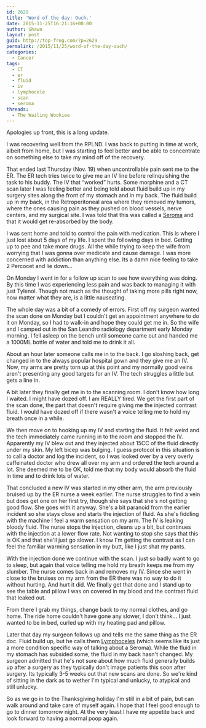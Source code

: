 ```yaml
---
id: 2629
title: 'Word of the day: Ouch.'
date: 2015-11-25T16:21:16+00:00
author: Shawn
layout: post
guid: http://top-frog.com/?p=2629
permalink: /2015/11/25/word-of-the-day-ouch/
categories:
  - Cancer
tags:
  - CT
  - er
  - fluid
  - iv
  - lymphocele
  - scan
  - seroma
threads:
  - The Wailing Wookiee
---
```

Apologies up front, this is a long update.

I was recovering well from the RPLND. I was back to putting in time at work, albeit from home, but I was starting to feel better and be able to concentrate on something else to take my mind off of the recovery.

That ended last Thursday (Nov. 19) when uncontrollable pain sent me to the ER. The ER tech tries twice to give me an IV line before relinquishing the task to his buddy. The IV that &#8220;worked&#8221; hurts. Some morphine and a CT scan later I was feeling better and being told about fluid build up in my surgery sites along the front of my stomach and in my back. The fluid build up in my back, in the Retroperitoneal area where they removed my tumors, where the ones causing pain as they pushed on blood vessels, nerve centers, and my surgical site. I was told that this was called a [Seroma](https://en.wikipedia.org/wiki/Seroma) and that it would get re-absorbed by the body.

I was sent home and told to control the pain with medication. This is where I just lost about 5 days of my life. I spent the following days in bed. Getting up to pee and take more drugs. All the while trying to keep the wife from worrying that I was gonna over medicate and cause damage. I was more concerned with addiction than anything else. Its a damn nice feeling to take 2 Percocet and lie down…

On Monday I went in for a follow up scan to see how everything was doing. By this time I was experiencing less pain and was back to managing it with just Tylenol. Though not much as the thought of taking more pills right now, now matter what they are, is a little nauseating. 

The whole day was a bit of a comedy of errors. First off my surgeon wanted the scan done on Monday but I couldn't get an appointment anywhere to do it on Monday, so I had to walk-in and hope they could get me in. So the wife and I camped out in the San Leandro radiology department early Monday morning. I fell asleep on the bench until someone came out and handed me a 1000ML bottle of water and told me to drink it all. 

About an hour later someone calls me in to the back. I go sloshing back, get changed in to the always popular hospital gown and they give me an IV. Now, my arms are pretty torn up at this point and my normally good veins aren't presenting any good targets for an IV. The tech struggles a little but gets a line in. 

A bit later they finally get me in to the scanning room. I don't know how long I waited. I might have dozed off. I am REALLY tired. We get the first part of the scan done, the part that doesn't require giving me the injected contrast fluid. I would have dozed off if there wasn't a voice telling me to hold my breath once in a while. 

We then move on to hooking up my IV and starting the fluid. It felt weird and the tech immediately came running in to the room and stopped the IV. Apparently my IV blew out and they injected about 15CC of the fluid directly under my skin. My left bicep was bulging. I guess protocol in this situation is to call a doctor and log the incident, so I was looked over by a very overly caffeinated doctor who drew all over my arm and ordered the tech around a lot. She deemed me to be OK, told me that my body would absorb the fluid in time and to drink lots of water.

That concluded a new IV was started in my other arm, the arm previously bruised up by the ER nurse a week earlier. The nurse struggles to find a vein but does get one on her first try, though she says that she's not getting good flow. She goes with it anyway. She's a bit paranoid from the earlier incident so she stays close and starts the injection of fluid. As she's fiddling with the machine I feel a warm sensation on my arm. The IV is leaking bloody fluid. The nurse stops the injection, cleans up a bit, but continues with the injection at a lower flow rate. Not wanting to stop she says that this is OK and that she'll just go slower. I know I'm getting the contrast as I can feel the familiar warming sensation in my butt, like I just shat my pants.

With the injection done we continue with the scan. I just so badly want to go to sleep, but again that voice telling me hold my breath keeps me from my slumber. The nurse comes back in and removes my IV. Since she went in close to the bruises on my arm from the ER there was no way to do it without hurting. And hurt it did. We finally get that done and I stand up to see the table and pillow I was on covered in my blood and the contrast fluid that leaked out. 

From there I grab my things, change back to my normal clothes, and go home. The ride home couldn't have gone any slower, I don't think… I just wanted to be in bed, curled up with my heating pad and pillow.

Later that day my surgeon follows up and tells me the same thing as the ER doc. Fluid build up, but he calls them [Lymphoceles](https://en.wikipedia.org/wiki/Lymphocele) (which seems like its just a more condition specific way of talking about a Seroma). While the fluid in my stomach has subsided some, the fluid in my back hasn't changed. My surgeon admitted that he's not sure about how much fluid generally builds up after a surgery as they typically don't image patients this soon after surgery. Its typically 3-5 weeks out that new scans are done. So we're kind of sitting in the dark as to wether I'm typical and unlucky, to atypical and still unlucky. 

So as we go in to the Thanksgiving holiday I'm still in a bit of pain, but can walk around and take care of myself again. I hope that I feel good enough to go to dinner tomorrow night. At the very least I have my appetite back and look forward to having a normal poop again.